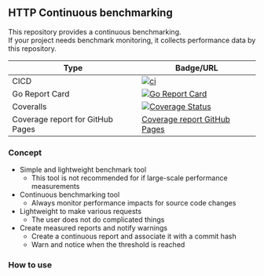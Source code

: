 ## HTTP Continuous benchmarking

This repository provides a continuous benchmarking.  
If your project needs benchmark monitoring, it collects performance data by this repository.

|Type|Badge/URL|
|---|---|
|CICD|[![ci](https://github.com/tomoyane/http-continuous-benchmarking/actions/workflows/ci.yml/badge.svg)](https://github.com/tomoyane/http-continuous-benchmarking/actions/workflows/ci.yml)|
|Go Report Card|[![Go Report Card](https://goreportcard.com/badge/github.com/tomoyane/http-continuous-benchmarking)](https://goreportcard.com/report/github.com/tomoyane/http-continuous-benchmarking)|
|Coveralls|[![Coverage Status](https://coveralls.io/repos/github/tomoyane/http-continuous-benchmarking/badge.svg?branch=main)](https://coveralls.io/github/tomoyane/http-continuous-benchmarking?branch=main)|
|Coverage report for GitHub Pages|[Coverage report GitHub Pages](https://tomoyane.github.io/http-continuous-benchmarking/#file0)

### Concept
* Simple and lightweight benchmark tool
  * This tool is not recommended for if large-scale performance measurements
* Continuous benchmarking tool
  * Always monitor performance impacts for source code changes
* Lightweight to make various requests
  * The user does not do complicated things
* Create measured reports and notify warnings
  * Create a continuous report and associate it with a commit hash
  * Warn and notice when the threshold is reached

### How to use
